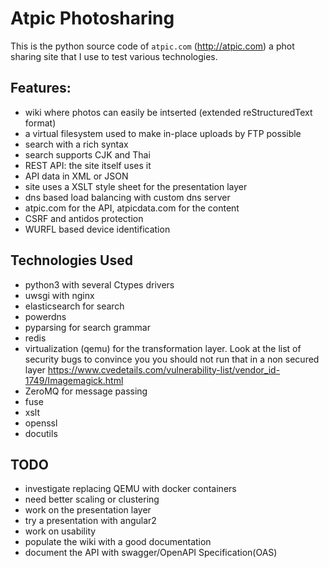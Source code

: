 # Atpic Photosharing

This is the python source code of `atpic.com` (http://atpic.com) a phot sharing site that I use to test various technologies.

## Features:

* wiki where photos can easily be intserted (extended reStructuredText format)
* a virtual filesystem used to make in-place uploads by FTP possible
* search with a rich syntax
* search supports CJK and Thai
* REST API: the site itself uses it
* API data in XML or JSON
* site uses a XSLT style sheet for the presentation layer
* dns based load balancing with custom dns server
* atpic.com for the API, atpicdata.com for the content
* CSRF and antidos protection
* WURFL based device identification

## Technologies Used

* python3 with several Ctypes drivers
* uwsgi with nginx
* elasticsearch for search
* powerdns
* pyparsing for search grammar
* redis
* virtualization (qemu) for the transformation layer. Look at the list of security bugs to convince you you should not run that in a non secured layer
https://www.cvedetails.com/vulnerability-list/vendor_id-1749/Imagemagick.html
* ZeroMQ for message passing
* fuse
* xslt
* openssl
* docutils

## TODO

* investigate replacing QEMU with docker containers
* need better scaling or clustering
* work on the presentation layer
* try a presentation with angular2
* work on usability
* populate the wiki with a good documentation
* document the API with swagger/OpenAPI Specification(OAS)